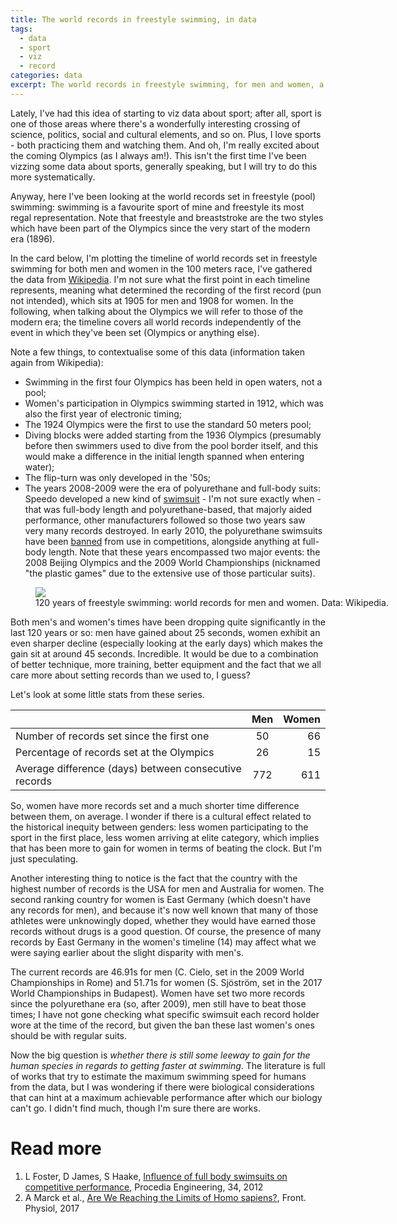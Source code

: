 ```yaml
---
title: The world records in freestyle swimming, in data
tags:
  - data
  - sport
  - viz
  - record
categories: data
excerpt: The world records in freestyle swimming, for men and women, a data card.
---
```


Lately, I've had this idea of starting to viz data about sport; after all, sport is one of those areas where there's a wonderfully interesting crossing of science, politics, social and cultural elements, and so on. Plus, I love sports - both practicing them and watching them. And oh, I'm really excited about the coming Olympics (as I always am!). This isn't the first time I've been vizzing some data about sports, generally speaking, but I will try to do this more systematically.

Anyway, here I've been looking at the world records set in freestyle (pool) swimming: swimming is a favourite sport of mine and freestyle its most regal representation. Note that freestyle and breaststroke are the two styles which have been part of the Olympics since the very start of the modern era (1896).

In the card below, I'm plotting the timeline of world records set in freestyle swimming for both men and women in the 100 meters race, I've gathered the data from [Wikipedia](https://en.wikipedia.org/wiki/Category:World_record_progressions_in_swimming). I'm not sure what the first point in each timeline represents, meaning what determined the recording of the first record (pun not intended), which sits at 1905 for men and 1908 for women. In the following, when talking about the Olympics we will refer to those of the modern era; the timeline covers all world records independently of the event in which they've been set (Olympics or anything else).

Note a few things, to contextualise some of this data (information taken again from Wikipedia):
* Swimming in the first four Olympics has been held in open waters, not a pool;
* Women's participation in Olympics swimming started in 1912, which was also the first year of electronic timing;
* The 1924 Olympics were the first to use the standard 50 meters pool;
* Diving blocks were added starting from the 1936 Olympics (presumably before then swimmers used to dive from the pool border itself, and this would make a difference in the initial length spanned when entering water);
* The flip-turn was only developed in the '50s;
* The years 2008-2009 were the era of polyurethane and full-body suits: Speedo developed a new kind of [swimsuit](https://en.wikipedia.org/wiki/LZR_Racer) - I'm not sure exactly when - that was full-body length and polyurethane-based, that majorly aided performance, other manufacturers followed so those two years saw very many records destroyed. In early 2010, the polyurethane swimsuits have been [banned](https://en.wikipedia.org/wiki/High-technology_swimwear_fabric) from use in competitions, alongside anything at full-body length. Note that these years encompassed two major events: the 2008 Beijing Olympics and the 2009 World Championships (nicknamed "the plastic games" due to the extensive use of those particular suits).

<figure class="responsive" style="width: 600px">
  <img src="{{ site.url }}{{site.posts_images_path}}freestyle-swimming-records.jpg">
  <figcaption>120 years of freestyle swimming: world records for men and women. Data: Wikipedia.</figcaption>
</figure>

Both men's and women's times have been dropping quite significantly in the last 120 years or so: men have gained about 25 seconds, women exhibit an even sharper decline (especially looking at the early days) which makes the gain sit at around 45 seconds. Incredible. It would be due to a combination of better technique, more training, better equipment and the fact that we all care more about setting records than we used to, I guess?

Let's look at some little stats from these series.

|         | Men           | Women  |
| ------------- |:-------------:| -----:|
| Number of records set since the first one      | 50 | 66 |
| Percentage of records set at the Olympics     |   26    |   15 |
| Average difference (days) between consecutive records | 772      |    611 |

So, women have more records set and a much shorter time difference between them, on average. I wonder if there is a cultural effect related to the historical inequity between genders: less women participating to the sport in the first place, less women arriving at elite category, which implies that has been more to gain for women in terms of beating the clock. But I'm just speculating.

Another interesting thing to notice is the fact that the country with the highest number of records is the USA for men and Australia for women. The second ranking country for women is East Germany (which doesn't have any records for men), and because it's now well known that many of those athletes were unknowingly doped, whether they would have earned those records without drugs is a good question. Of course, the presence of many records by East Germany in the women's timeline (14) may affect what we were saying earlier about the slight disparity with men's.

The current records are 46.91s for men (C. Cielo, set in the 2009 World Championships in Rome) and 51.71s for women (S. Sjöström, set in the 2017 World Championships in Budapest). Women have set two more records since the polyurethane era (so, after 2009), men still have to beat those times; I have not gone checking what specific swimsuit each record holder wore at the time of the record, but given the ban these last women's ones should be with regular suits.

Now the big question is *whether there is still some leeway to gain for the human species in regards to getting faster at swimming*. The literature is full of works that try to estimate the maximum swimming speed for humans from the data, but I was wondering if there were biological considerations that can hint at a maximum achievable performance after which our biology can't go. I didn't find much, though I'm sure there are works.


# Read more

1. L Foster, D James, S Haake, [Influence of full body swimsuits on competitive performance](sciencedirect.com/science/article/pii/S1877705812017341), Procedia Engineering, 34, 2012
2. A Marck et al., [Are We Reaching the Limits of Homo sapiens?](https://www.frontiersin.org/articles/10.3389/fphys.2017.00812/full), Front. Physiol, 2017
